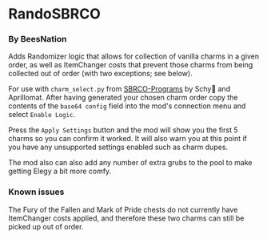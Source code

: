 # RandoSBRCO
### By BeesNation

Adds Randomizer logic that allows for collection of vanilla charms in a given order, as well as ItemChanger costs that prevent those charms
from being collected out of order (with two exceptions; see below).

For use with `charm_select.py` from [SBRCO-Programs](https://github.com/Schyvun/SBRCO-Programs)
by Schy💙 and Aprillomat. 
After having generated your chosen charm order 
copy the contents of the `base64 config` field 
into the mod's connection menu and select `Enable Logic`.

Press the `Apply Settings` button and the mod will
show you the first 5 charms so you can confirm it worked.
It will also warn you at this point if you have any unsupported settings
enabled such as charm dupes.

The mod also can also add any number of extra grubs to the pool
to make getting Elegy a bit more comfy.

### Known issues

The Fury of the Fallen and Mark of Pride chests do not currently have
ItemChanger costs applied, and therefore these two charms can still be
picked up out of order.
